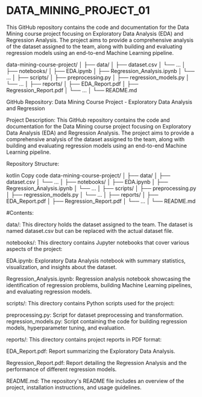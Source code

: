# DATA_MINING_PROJECT_01
 This GitHub repository contains the code and documentation for the Data Mining course project focusing on Exploratory Data Analysis (EDA) and Regression Analysis. The project aims to provide a comprehensive analysis of the dataset assigned to the team, along with building and evaluating regression models using an end-to-end Machine Learning pipeline.

 data-mining-course-project/
│
├── data/
│   ├── dataset.csv
│   └── ...
│
├── notebooks/
│   ├── EDA.ipynb
│   ├── Regression_Analysis.ipynb
│   └── ...
│
├── scripts/
│   ├── preprocessing.py
│   ├── regression_models.py
│   └── ...
│
├── reports/
│   ├── EDA_Report.pdf
│   ├── Regression_Report.pdf
│   └── ...
│
└── README.md



GitHub Repository: Data Mining Course Project - Exploratory Data Analysis and Regression

Project Description:
This GitHub repository contains the code and documentation for the Data Mining course project focusing on Exploratory Data Analysis (EDA) and Regression Analysis. The project aims to provide a comprehensive analysis of the dataset assigned to the team, along with building and evaluating regression models using an end-to-end Machine Learning pipeline.

Repository Structure:

kotlin
Copy code
data-mining-course-project/
│
├── data/
│   ├── dataset.csv
│   └── ...
│
├── notebooks/
│   ├── EDA.ipynb
│   ├── Regression_Analysis.ipynb
│   └── ...
│
├── scripts/
│   ├── preprocessing.py
│   ├── regression_models.py
│   └── ...
│
├── reports/
│   ├── EDA_Report.pdf
│   ├── Regression_Report.pdf
│   └── ...
│
└── README.md


#Contents:

data/: This directory holds the dataset assigned to the team. The dataset is named dataset.csv but can be replaced with the actual dataset file.

notebooks/: This directory contains Jupyter notebooks that cover various aspects of the project:

EDA.ipynb: Exploratory Data Analysis notebook with summary statistics, visualization, and insights about the dataset.

Regression_Analysis.ipynb: Regression analysis notebook showcasing the identification of regression problems, building Machine Learning pipelines, and evaluating regression models.

scripts/: This directory contains Python scripts used for the project:

preprocessing.py: Script for dataset preprocessing and transformation.
regression_models.py: Script containing the code for building regression models, hyperparameter tuning, and evaluation.

reports/: This directory contains project reports in PDF format:

EDA_Report.pdf: Report summarizing the Exploratory Data Analysis.

Regression_Report.pdf: Report detailing the Regression Analysis and the performance of different regression models.


README.md: The repository's README file includes an overview of the project, installation instructions, and usage guidelines.







